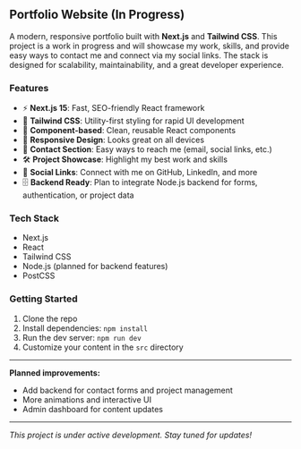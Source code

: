 ## Portfolio Website (In Progress)

A modern, responsive portfolio built with **Next.js** and **Tailwind CSS**. This project is a work in progress and will showcase my work, skills, and provide easy ways to contact me and connect via my social links. The stack is designed for scalability, maintainability, and a great developer experience.

### Features

- ⚡ **Next.js 15**: Fast, SEO-friendly React framework
- 🎨 **Tailwind CSS**: Utility-first styling for rapid UI development
- 🧩 **Component-based**: Clean, reusable React components
- 📱 **Responsive Design**: Looks great on all devices
- 📨 **Contact Section**: Easy ways to reach me (email, social links, etc.)
- 🛠️ **Project Showcase**: Highlight my best work and skills
- 🔗 **Social Links**: Connect with me on GitHub, LinkedIn, and more
- 🗄️ **Backend Ready**: Plan to integrate Node.js backend for forms, authentication, or project data

### Tech Stack

- Next.js
- React
- Tailwind CSS
- Node.js (planned for backend features)
- PostCSS

### Getting Started

1. Clone the repo
2. Install dependencies: `npm install`
3. Run the dev server: `npm run dev`
4. Customize your content in the `src` directory

---

**Planned improvements:**

- Add backend for contact forms and project management
- More animations and interactive UI
- Admin dashboard for content updates

---

_This project is under active development. Stay tuned for updates!_
